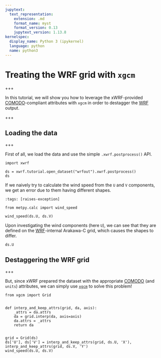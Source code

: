 ```yaml
---
jupytext:
  text_representation:
    extension: .md
    format_name: myst
    format_version: 0.13
    jupytext_version: 1.13.8
kernelspec:
  display_name: Python 3 (ipykernel)
  language: python
  name: python3
---
```


# Treating the WRF grid with `xgcm`

+++

In this tutorial, we will show you how to leverage the xWRF-provided [COMODO](https://web.archive.org/web/20160417032300/http://pycomodo.forge.imag.fr/norm.html)-compliant attributes with `xgcm` in order to destagger the [WRF](https://www.mmm.ucar.edu/weather-research-and-forecasting-model) output.

+++

## Loading the data

+++

First of all, we load the data and use the simple `.xwrf.postprocess()` API.

```{code-cell} ipython3
import xwrf

ds = xwrf.tutorial.open_dataset("wrfout").xwrf.postprocess()
ds
```

If we naively try to calculate the wind speed from the `U` and `V` components, we get an error due to them having different shapes.

```{code-cell} ipython3
:tags: [raises-exception]

from metpy.calc import wind_speed

wind_speed(ds.U, ds.V)
```

Upon investigating the wind components (here `U`), we can see that they are defined on the [WRF](https://www.mmm.ucar.edu/weather-research-and-forecasting-model)-internal Arakawa-C grid, which causes the shapes to differ.

```{code-cell} ipython3
ds.U
```

## Destaggering the WRF grid

+++

But, since xWRF prepared the dataset with the appropriate [COMODO](https://web.archive.org/web/20160417032300/http://pycomodo.forge.imag.fr/norm.html) (and `units`) attributes, we can simply use [`xgcm`](https://xgcm.readthedocs.io/en/latest/grids.html) to solve this problem!

```{code-cell} ipython3
from xgcm import Grid


def interp_and_keep_attrs(grid, da, axis):
    _attrs = da.attrs
    da = grid.interp(da, axis=axis)
    da.attrs = _attrs
    return da


grid = Grid(ds)
ds['U'], ds['V'] = interp_and_keep_attrs(grid, ds.U, 'X'), interp_and_keep_attrs(grid, ds.V, 'Y')
wind_speed(ds.U, ds.V)
```
